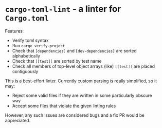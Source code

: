 # `cargo-toml-lint` - a linter for `Cargo.toml`

Features:

* Verify toml syntax
* Run `cargo verify-project`
* Check that `[dependencies]` and `[dev-dependencies]` are sorted alphabetically
* Check that `[[test]]` are sorted by test name
* Check all members of top-level object arrays (like) `[[test]]` are placed contiguously

This is a best-effort linter. Currently custom parsing is really simplified, so it may:

* Reject some valid files if they are written in some particularly obscure way
* Accept some files that violate the given linting rules

However, any such issues are considered bugs and a fix PR would be appreciated.
